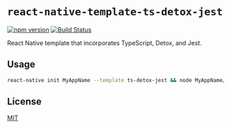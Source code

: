 # `react-native-template-ts-detox-jest`

[![npm version](https://badge.fury.io/js/react-native-template-ts-detox-jest.svg)](https://badge.fury.io/js/react-native-template-ts-detox-jest)
[![Build Status](https://travis-ci.org/solkaz/react-native-template-ts-detox-jest.svg?branch=master)](https://travis-ci.org/solkaz/react-native-template-ts-detox-jest)

React Native template that incorporates TypeScript, Detox, and Jest.

## Usage

```sh
react-native init MyAppName --template ts-detox-jest && node MyAppName/postInstall.js
```

## License

[MIT](./LICENSE)
